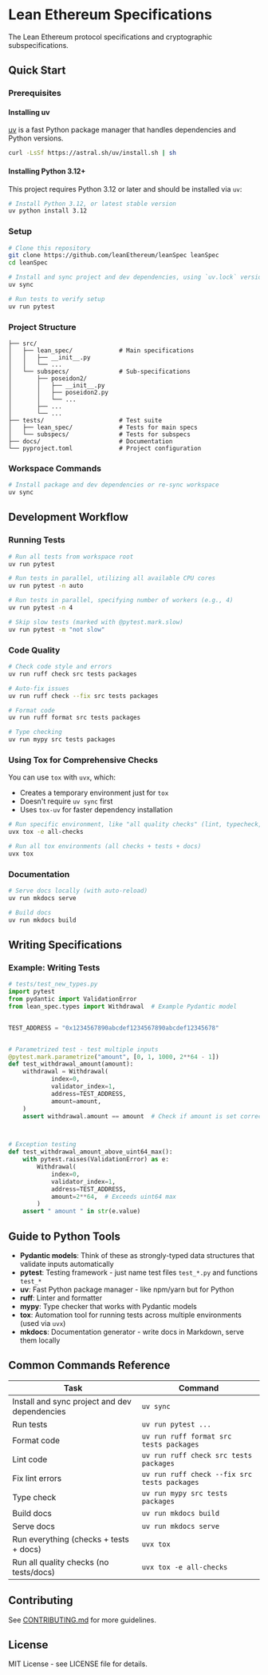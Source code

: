 # Lean Ethereum Specifications

The Lean Ethereum protocol specifications and cryptographic subspecifications.

## Quick Start

### Prerequisites

#### Installing uv

[uv](https://github.com/astral-sh/uv) is a fast Python package manager that handles dependencies and Python versions.

```bash
curl -LsSf https://astral.sh/uv/install.sh | sh
````

#### Installing Python 3.12+

This project requires Python 3.12 or later and should be installed via `uv`:

```bash
# Install Python 3.12, or latest stable version
uv python install 3.12
```

### Setup

```bash
# Clone this repository
git clone https://github.com/leanEthereum/leanSpec leanSpec
cd leanSpec

# Install and sync project and dev dependencies, using `uv.lock` versions
uv sync

# Run tests to verify setup
uv run pytest
```

### Project Structure

```
├── src/
│   ├── lean_spec/             # Main specifications
│   │   ├── __init__.py
│   │   └── ...
│   └── subspecs/              # Sub-specifications
│       ├── poseidon2/
│       │   ├── __init__.py
│       │   ├── poseidon2.py
│       │   └── ...
│       ├── ...
│       └── ...
├── tests/                     # Test suite
│   ├── lean_spec/             # Tests for main specs
│   └── subspecs/              # Tests for subspecs
├── docs/                      # Documentation
└── pyproject.toml             # Project configuration
```

### Workspace Commands

```bash
# Install package and dev dependencies or re-sync workspace
uv sync
```

## Development Workflow

### Running Tests

```bash
# Run all tests from workspace root
uv run pytest

# Run tests in parallel, utilizing all available CPU cores
uv run pytest -n auto

# Run tests in parallel, specifying number of workers (e.g., 4)
uv run pytest -n 4

# Skip slow tests (marked with @pytest.mark.slow)
uv run pytest -m "not slow"
```

### Code Quality

```bash
# Check code style and errors
uv run ruff check src tests packages

# Auto-fix issues
uv run ruff check --fix src tests packages

# Format code
uv run ruff format src tests packages

# Type checking
uv run mypy src tests packages
```

### Using Tox for Comprehensive Checks

You can use `tox` with `uvx`, which:
* Creates a temporary environment just for `tox`
* Doesn't require `uv sync` first
* Uses `tox-uv` for faster dependency installation

```bash
# Run specific environment, like "all quality checks" (lint, typecheck, spellcheck)
uvx tox -e all-checks

# Run all tox environments (all checks + tests + docs)
uvx tox
```

### Documentation

```bash
# Serve docs locally (with auto-reload)
uv run mkdocs serve

# Build docs
uv run mkdocs build
```

## Writing Specifications

### Example: Writing Tests

```python
# tests/test_new_types.py
import pytest
from pydantic import ValidationError
from lean_spec.types import Withdrawal  # Example Pydantic model


TEST_ADDRESS = "0x1234567890abcdef1234567890abcdef12345678"


# Parametrized test - test multiple inputs
@pytest.mark.parametrize("amount", [0, 1, 1000, 2**64 - 1])
def test_withdrawal_amount(amount):
    withdrawal = Withdrawal(
            index=0,
            validator_index=1,
            address=TEST_ADDRESS,
            amount=amount,
    )
    assert withdrawal.amount == amount  # Check if amount is set correctly



# Exception testing
def test_withdrawal_amount_above_uint64_max():
    with pytest.raises(ValidationError) as e:
        Withdrawal(
            index=0,
            validator_index=1,
            address=TEST_ADDRESS,
            amount=2**64,  # Exceeds uint64 max
        )
    assert " amount " in str(e.value)
```

## Guide to Python Tools

- **Pydantic models**: Think of these as strongly-typed data structures that validate inputs automatically
- **pytest**: Testing framework - just name test files `test_*.py` and functions `test_*`
- **uv**: Fast Python package manager - like npm/yarn but for Python
- **ruff**: Linter and formatter
- **mypy**: Type checker that works with Pydantic models
- **tox**: Automation tool for running tests across multiple environments (used via `uvx`)
- **mkdocs**: Documentation generator - write docs in Markdown, serve them locally

## Common Commands Reference

| Task                                          | Command                                      |
|-----------------------------------------------|----------------------------------------------|
| Install and sync project and dev dependencies | `uv sync`                                    |
| Run tests                                     | `uv run pytest ...`                          |
| Format code                                   | `uv run ruff format src tests packages`      |
| Lint code                                     | `uv run ruff check src tests packages`       |
| Fix lint errors                               | `uv run ruff check --fix src tests packages` |
| Type check                                    | `uv run mypy src tests packages`             |
| Build docs                                    | `uv run mkdocs build`                        |
| Serve docs                                    | `uv run mkdocs serve`                        |
| Run everything (checks + tests + docs)        | `uvx tox`                                    |
| Run all quality checks (no tests/docs)        | `uvx tox -e all-checks`                      |

## Contributing

See [CONTRIBUTING.md](CONTRIBUTING.md) for more guidelines.

## License

MIT License - see LICENSE file for details.
